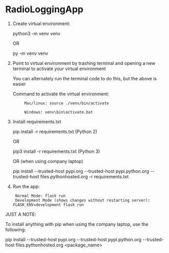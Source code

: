 # RadioLoggingApp

1.	Create virtual environment: 

    python3 -m venv venv
    
    OR
    
    py -m venv venv

2. Point to virtual environment by trashing terminal and opening a new terminal to activate your virtual environment

    You can alternately run the terminal code to do this, but the above is easier

    Command to activate the virtual environment:

            Mac/linux: source ./venv/bin/activate
    
            Windows: venv\bin\activate.bat
  
3. Install requirements.txt

    pip install -r requirements.txt (Python 2)
    
    OR
    
    pip3 install -r requirements.txt (Python 3)
    
    OR (when using company laptop)
    
    pip install --trusted-host pypi.org --trusted-host pypi.python.org --trusted-host files.pythonhosted.org -r requirements.txt

4. Run the app: 

        Normal Mode: flask run
        Development Mode (shows changes without restarting server): FLASK_ENV=development flask run 
        
JUST A NOTE: 

To install anything with pip when using the company laptop, use the following: 

pip install --trusted-host pypi.org --trusted-host pypi.python.org --trusted-host files.pythonhosted.org <package_name>
